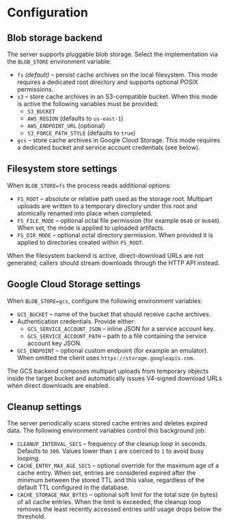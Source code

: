 # Configuration

## Blob storage backend

The server supports pluggable blob storage. Select the implementation via the
`BLOB_STORE` environment variable:

* `fs` *(default)* – persist cache archives on the local filesystem. This mode
  requires a dedicated root directory and supports optional POSIX permissions.
* `s3` – store cache archives in an S3-compatible bucket. When this mode is
  active the following variables must be provided:
  * `S3_BUCKET`
  * `AWS_REGION` (defaults to `us-east-1`)
  * `AWS_ENDPOINT_URL` (optional)
  * `S3_FORCE_PATH_STYLE` (defaults to `true`)
* `gcs` – store cache archives in Google Cloud Storage. This mode requires a
  dedicated bucket and service account credentials (see below).

## Filesystem store settings

When `BLOB_STORE=fs` the process reads additional options:

* `FS_ROOT` – absolute or relative path used as the storage root. Multipart
  uploads are written to a temporary directory under this root and atomically
  renamed into place when completed.
* `FS_FILE_MODE` – optional octal file permission (for example `0640` or
  `0o640`). When set, the mode is applied to uploaded artifacts.
* `FS_DIR_MODE` – optional octal directory permission. When provided it is
  applied to directories created within `FS_ROOT`.

When the filesystem backend is active, direct-download URLs are not generated;
callers should stream downloads through the HTTP API instead.

## Google Cloud Storage settings

When `BLOB_STORE=gcs`, configure the following environment variables:

* `GCS_BUCKET` – name of the bucket that should receive cache archives.
* Authentication credentials. Provide either:
  * `GCS_SERVICE_ACCOUNT_JSON` – inline JSON for a service account key.
  * `GCS_SERVICE_ACCOUNT_PATH` – path to a file containing the service account
    key JSON.
* `GCS_ENDPOINT` – optional custom endpoint (for example an emulator). When
  omitted the client uses `https://storage.googleapis.com`.

The GCS backend composes multipart uploads from temporary objects inside the
target bucket and automatically issues V4-signed download URLs when direct
downloads are enabled.

## Cleanup settings

The server periodically scans stored cache entries and deletes expired data. The
following environment variables control this background job:

* `CLEANUP_INTERVAL_SECS` – frequency of the cleanup loop in seconds. Defaults
  to `300`. Values lower than `1` are coerced to `1` to avoid busy looping.
* `CACHE_ENTRY_MAX_AGE_SECS` – optional override for the maximum age of a cache
  entry. When set, entries are considered expired after the minimum between the
  stored TTL and this value, regardless of the default TTL configured in the
  database.
* `CACHE_STORAGE_MAX_BYTES` – optional soft limit for the total size (in bytes)
  of all cache entries. When the limit is exceeded, the cleanup loop removes the
  least recently accessed entries until usage drops below the threshold.
